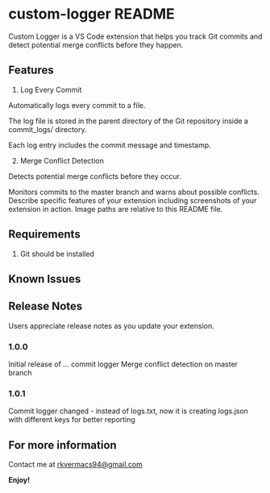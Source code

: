 # custom-logger README

Custom Logger is a VS Code extension that helps you track Git commits and detect potential merge conflicts before they happen.

## Features

1. Log Every Commit

Automatically logs every commit to a file.

The log file is stored in the parent directory of the Git repository inside a commit_logs/ directory.

Each log entry includes the commit message and timestamp.

2. Merge Conflict Detection

Detects potential merge conflicts before they occur.

Monitors commits to the master branch and warns about possible conflicts.
Describe specific features of your extension including screenshots of your extension in action. Image paths are relative to this README file.


## Requirements

1. Git should be installed


## Known Issues


## Release Notes

Users appreciate release notes as you update your extension.

### 1.0.0

Initial release of ...
commit logger
Merge conflict detection on master branch

### 1.0.1

Commit logger changed - instead of logs.txt, now it is creating logs.json with different keys for better reporting

## For more information
 Contact me at rkvermacs94@gmail.com

**Enjoy!**
